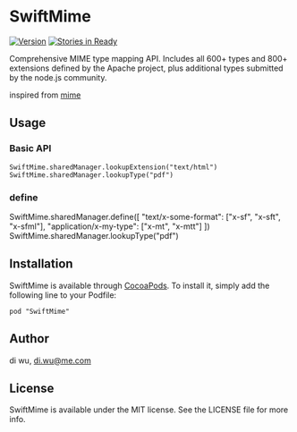 
# SwiftMime

[![Version](https://img.shields.io/cocoapods/v/ObjectiveMime.svg?style=flat)](http://cocoadocs.org/docsets/SwiftMime)
[![Stories in Ready](https://badge.waffle.io/weekwood/SwiftMime.png?label=ready&title=Ready)](https://waffle.io/weekwood/SwiftMime)

Comprehensive MIME type mapping API. Includes all 600+ types and 800+ extensions defined by the Apache project, plus additional types submitted by the node.js community.

inspired from [mime](https://github.com/broofa/node-mime)

## Usage

### Basic API

    SwiftMime.sharedManager.lookupExtension("text/html")
    SwiftMime.sharedManager.lookupType("pdf")

### define

  SwiftMime.sharedManager.define([
       "text/x-some-format": ["x-sf", "x-sft", "x-sfml"],
       "application/x-my-type": ["x-mt", "x-mtt"]
       ])
	SwiftMime.sharedManager.lookupType("pdf")

## Installation

SwiftMime is available through [CocoaPods](http://cocoapods.org). To install
it, simply add the following line to your Podfile:

    pod "SwiftMime"

## Author

di wu, di.wu@me.com

## License

SwiftMime is available under the MIT license. See the LICENSE file for more info.
